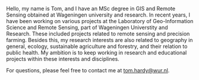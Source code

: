 Hello, my name is Tom, and I have an MSc degree in GIS and Remote Sensing obtained at Wageningen university and research.
In recent years, I have been working on various projects at the Laboratory of Geo-Information Science and Remote Sensing, part of Wageningen Universtity and Research.
These included projects related to remote sensing and precision farming.
Besides this, my research interests are also related to geography in general, ecology, sustainable agriculture and forestry, and their relation to public health.
My ambition is to keep working in research and educational projects within these interests and disciplines.

For questions, please feel free to contact me at tom.hardy@wur.nl.

<!---
tomhardy084/tomhardy084 is a ✨ special ✨ repository because its `README.md` (this file) appears on your GitHub profile.
You can click the Preview link to take a look at your changes.
--->
